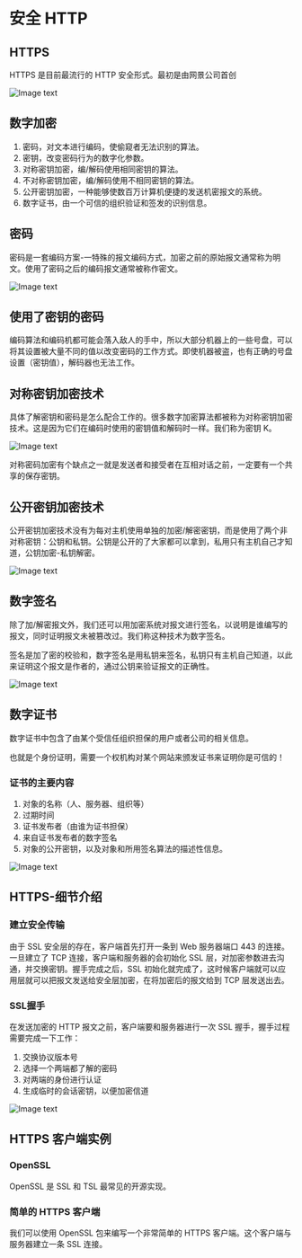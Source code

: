 # 安全 HTTP

## HTTPS

HTTPS 是目前最流行的 HTTP 安全形式。最初是由网景公司首创

![Image text](/images/1648281650(1).png)

## 数字加密

1. 密码，对文本进行编码，使偷窥者无法识别的算法。
2. 密钥，改变密码行为的数字化参数。
3. 对称密钥加密，编/解码使用相同密钥的算法。
4. 不对称密钥加密，编/解码使用不相同密钥的算法。
5. 公开密钥加密，一种能够使数百万计算机便捷的发送机密报文的系统。
6. 数字证书，由一个可信的组织验证和签发的识别信息。

## 密码

密码是一套编码方案-一特殊的报文编码方式，加密之前的原始报文通常称为明文。使用了密码之后的编码报文通常被称作密文。

![Image text](/images/1648282188(1).png)

## 使用了密钥的密码

编码算法和编码机都可能会落入敌人的手中，所以大部分机器上的一些号盘，可以将其设置被大量不同的值以改变密码的工作方式。即使机器被盗，也有正确的号盘设置（密钥值），解码器也无法工作。

## 对称密钥加密技术

具体了解密钥和密码是怎么配合工作的。很多数字加密算法都被称为对称密钥加密技术。这是因为它们在编码时使用的密钥值和解码时一样。我们称为密钥 K。

![Image text](/images/1648282612(1).png)

对称密码加密有个缺点之一就是发送者和接受者在互相对话之前，一定要有一个共享的保存密钥。

## 公开密钥加密技术

公开密钥加密技术没有为每对主机使用单独的加密/解密密钥，而是使用了两个非对称密钥：公钥和私钥。公钥是公开的了大家都可以拿到，私用只有主机自己才知道，公钥加密-私钥解密。

![Image text](/images/1648282971(1).png)

## 数字签名

除了加/解密报文外，我们还可以用加密系统对报文进行签名，以说明是谁编写的报文，同时证明报文未被篡改过。我们称这种技术为数字签名。

签名是加了密的校验和，数字签名是用私钥来签名，私钥只有主机自己知道，以此来证明这个报文是作者的，通过公钥来验证报文的正确性。

![Image text](/images/1648283461(1).png)

## 数字证书

数字证书中包含了由某个受信任组织担保的用户或者公司的相关信息。

也就是个身份证明，需要一个权机构对某个网站来颁发证书来证明你是可信的！

### 证书的主要内容

1. 对象的名称（人、服务器、组织等）
2. 过期时间
3. 证书发布者（由谁为证书担保）
4. 来自证书发布者的数字签名
5. 对象的公开密钥，以及对象和所用签名算法的描述性信息。

![Image text](/images/1648284110(1).png)

## HTTPS-细节介绍

### 建立安全传输

由于 SSL 安全层的存在，客户端首先打开一条到 Web 服务器端口 443 的连接。一旦建立了 TCP 连接，客户端和服务器的会初始化 SSL 层，对加密参数进去沟通，并交换密钥。握手完成之后，SSL 初始化就完成了，这时候客户端就可以应用层就可以把报文发送给安全层加密，在将加密后的报文给到 TCP 层发送出去。

### SSL握手

在发送加密的 HTTP 报文之前，客户端要和服务器进行一次 SSL 握手，握手过程需要完成一下工作：

1. 交换协议版本号
2. 选择一个两端都了解的密码
3. 对两端的身份进行认证
4. 生成临时的会话密钥，以便加密信道

![Image text](/images/1648284874(1).png)

## HTTPS 客户端实例

### OpenSSL

OpenSSL 是 SSL 和 TSL 最常见的开源实现。

### 简单的 HTTPS 客户端

我们可以使用 OpenSSL 包来编写一个非常简单的 HTTPS 客户端。这个客户端与服务器建立一条 SSL 连接。